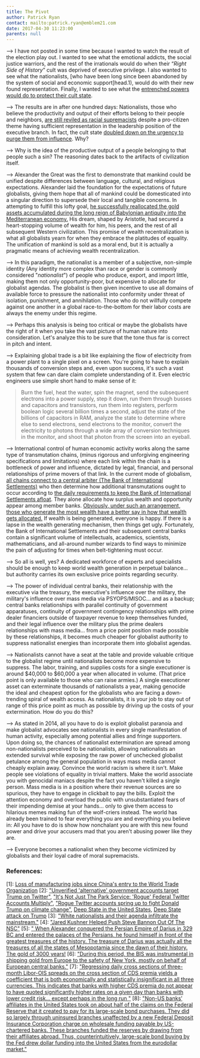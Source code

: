 ```yaml
---
title: The Pivot
author: Patrick Ryan
contact: mailto:patrick.ryan@emblem21.com
date: 2017-04-30 11:23:00
parents: null
---
```

--> I have not posted in some time because I wanted to watch the result of the election play out.  I wanted to see what the emotional addicts, the social justice warriors, and the rest of the irrationals would do when their “*Right Side of History*” cult was deprived of executive privilege.  I also wanted to see what the nationalists, [who have been long since been abandoned by the system of social and economic support]head.1), would do with their new found representation.  Finally, I wanted to see what the [entrenched powers would do to protect their cult state](#the-pivot-2).

--> The results are in after one hundred days: Nationalists, those who believe the productivity and output of their efforts belong to their people and neighbors, [are still reviled as racial supremacists](#the-pivot-3) despite a pro-citizen theme having sufficient representation in the leadership position of the executive branch. In fact, the cult state [doubled down on the urgency to purge them from influence](#the-pivot-4).  Why?

--> Why is the idea of the productive output of a people belonging to that people such a sin?  The reasoning dates back to the artifacts of civilization itself.

--> Alexander the Great was the first to demonstrate that mankind could be unified despite differences between language, cultural, and religious expectations.  Alexander laid the foundation for the expectations of future globalists, giving them hope that all of mankind could be domesticated into a singular direction to supersede their local and tangible concerns.  In attempting to fulfill this lofty goal, [he successfully reallocated the gold assets accumulated during the long reign of Babylonian antiquity into the Mediterranean economy.](#the-pivot-5)  His dream, shaped by Aristotle, had secured a heart-stopping volume of wealth for him, his peers, and the rest of all subsequent Western civilization.  This promise of wealth recentralization is what all globalists yearn for when they embrace the platitudes of equality.  The unification of mankind is sold as a moral end, but it is actually a pragmatic means of achieving wealth recentralization.

--> In this paradigm, the nationalist is a member of a subjective, non-simple identity (Any identity more complex than race or gender is commonly considered "*nationalist*") of people who produce, export, and import little, making them not only opportunity-poor, but expensive to allocate for globalist agendas.  The globalist is then given incentive to use all domains of available force to pressure the nationalist into conformity under threat of isolation, punishment, and annihilation.  Those who do not willfully compete against one another in a global race-to-the-bottom for their labor costs are always the enemy under this regime.

--> Perhaps this analysis is being too critical or maybe the globalists have the right of it when you take the vast picture of human nature into consideration.  Let's analyze this to be sure that the tone thus far is correct in pitch and intent.

--> Explaining global trade is a bit like explaining the flow of electricity from a power plant to a single pixel on a screen.  You're going to have to explain thousands of conversion steps and, even upon success, it's such a vast system that few can dare claim complete understanding of it.  Even electric engineers use simple short hand to make sense of it:

> Burn the fuel, heat the water, spin the magnet, send the subsequent electrons into a power supply, step it down, run them through busses and capacitors and transistors, run them into registers, perform boolean logic several billion times a second, adjust the state of the billions of capacitors in RAM, analyze the state to determine where else to send electrons, send electrons to the monitor, convert the electricity to photons through a wide array of conversion techniques in the monitor, and shoot that photon from the screen into an eyeball.
 
--> International control of human economic activity works along the same type of transmutation chains, (minus rigorous and unforgiving engineering specifications and limitations) where each link within the chain is a bottleneck of power and influence, dictated by legal, financial, and personal relationships of prime movers of that link.  In the current mode of globalism, [all chains connect to a central arbiter (The Bank of International Settlements)](#the-pivot-6) who then determine how additional transmutations ought to occur according to [the daily requirements to keep the Bank of International Settlements afloat](#the-pivot-7).  They alone allocate how surplus wealth and opportunity appear among member banks.  [Obviously, under such an arrangement, those who generate the most wealth have a better say in how that wealth gets allocated.](#the-pivot-8)  If wealth is being generated, everyone is happy.  If there is a lapse in the wealth generating mechanism, then things get ugly.  Fortunately, the Bank of International Settlements and their subsequent central banks contain a significant volume of intellectuals, academics, scientists, mathematicians, and all-around number wizards to find ways to minimize the pain of adjusting for times when belt-tightening must occur.

--> So all is well, yes?  A dedicated workforce of experts and specialists should be enough to keep world wealth generation in perpetual balance... but authority carries its own exclusive price points regarding security.

--> The power of individual central banks, their relationship with the executive via the treasury, the executive's influence over the military, the military's influence over mass media via PSYOPS/MISOC... and as a backup; central banks relationships with parallel continuity of government apparatuses, continuity of government contingency relationships with prime dealer financiers outside of taxpayer revenue to keep themselves funded, and their legal influence over the military plus the prime dealers relationships with mass media... from a price point position made possible by these relationships, it becomes much cheaper for globalist authority to suppress nationalist energies than incorporate them into globalist agendas.

--> Nationalists cannot have a seat at the table and provide valuable critique to the globalist regime until nationalists become more expensive to suppress.  The labor, training, and supplies costs for a single executioner is around $40,000 to $60,000 a year when allocated in volume.  (That price point is only available to those who can raise armies.)  A single executioner asset can exterminate thousands of nationalists a year, making genocide the ideal and cheapest option for the globalists who are facing a down-trending spiral of wealth access.  As nationalists, it is your job to stay out of range of this price point as much as possible by driving up the costs of your extermination.  How do you do this?

--> As stated in 2014, all you have to do is exploit globalist paranoia and make globalist advocates see nationalists in every single manifestation of human activity, especially among potential allies and fringe supporters.  Upon doing so, the chances of nationalist extermination are spread among non-nationalists perceived to be nationalists, allowing nationalists an extended survival while exposing the raw power of unchecked globalist petulance among the general population in ways mass media cannot cheaply explain away.  Convince the world racism is where it isn't.  Make people see violations of equality in trivial matters.  Make the world associate you with genocidal maniacs despite the fact you haven't killed a single person.  Mass media is in a position where their revenue sources are so spurious, they have to engage in clickbait to pay the bills.  Exploit the attention economy and overload the public with unsubstantiated fears of their impending demise at your hands... only to give them access to hilarious memes making fun of the wolf-criers instead.  The world has already been trained to fear everything you are and everything you believe in:  All you have to do is show how nonchalant you are with this new found power and drive your accusers mad that you aren't abusing power like they are.

--> Everyone becomes a nationalist when they become victimized by globalists and their loyal cadre of moral supremacists.

### References:

[<a name="the-pivot-1">1</a>]: [Loss of manufacturing jobs since China's entry to the World Trade Organization](http://archive.is/dfnfm)
[<a name="the-pivot-2">2</a>]: ["Unverified 'alternative' government accounts target Trump on Twitter"](http://archive.is/v8l8N), ["It's Not Just The Park Service: 'Rogue' Federal Twitter Accounts Multiply"](http://archive.is/GhEh3), ["Rogue Twitter accounts spring up to fight Donald Trump on climate change"](http://archive.is/1KkED), [Deep State in the United States](https://en.wikipedia.org/wiki/Deep_state_in_the_United_States),  [Deep State attack on Trump](https://en.wikipedia.org/wiki/Deep_state_in_the_United_States)
[<a name="the-pivot-3">3</a>]: ["White nationalists and their agenda infiltrate the mainstream."](http://archive.is/SNAqn)
[<a name="the-pivot-4">4</a>]: ["Jared Kushner Helped Push Steve Bannon Out Of The NSC"](http://archive.is/y9cqY)
[<a name="the-pivot-5">5</a>]: [" When Alexander conquered the Persian Empire of Darius in 329 BC and entered the palaces of the Persians, he found himself in front of the greatest treasures of the history. The treasure of Darius was actually all the treasures of all the states of Mesopotamia since the dawn of their history. The gold of 3000 years!](http://archive.is/6Norn#selection-815.129-815.445)
[<a name="the-pivot-6">6</a>]: ["During this period, the BIS was instrumental in shipping gold from Europe to the safety of New York, mostly on behalf of European central banks."](archive.is/EZrBl#selection-2557.0-2557.357)
[<a name="the-pivot-7">7</a>]: ["Regressing daily cross sections of three-month Libor-OIS spreads on the cross section of CDS premia yields a coefficient that is both economically and statistically insignificant in all three currencies.  This indicates that banks with higher CDS premia do not appear to have quoted significantly higher rates on a given day than banks with lower credit risk... except perhaps in the long run  "](http://www.bis.org/publ/qtrpdf/r_qt0803f.pdf)
[<a name="the-pivot-8">8</a>]: ["Non-US banks’ affiliates in the United States took on about half of the claims on the Federal Reserve that it created to pay for its large-scale bond purchases. They did so largely through uninsured  branches  unaffected  by  a  new  Federal  Deposit  Insurance  Corporation  charge  on wholesale  funding  payable  by  US-chartered  banks.  These  branches  funded  the  reserves  by drawing from their affiliates abroad. Thus, counterintuitively, large-scale bond buying by the Fed drew dollar funding into the United States from the eurodollar market."](https://www.bis.org/publ/qtrpdf/r_qt1403i.htm)
